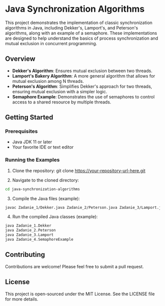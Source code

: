 # Java Synchronization Algorithms

This project demonstrates the implementation of classic synchronization algorithms in Java, including Dekker's, Lamport's, and Peterson's algorithms, along with an example of a semaphore. These implementations are designed to help understand the basics of process synchronization and mutual exclusion in concurrent programming.

## Overview

- **Dekker's Algorithm**: Ensures mutual exclusion between two threads.
- **Lamport's Bakery Algorithm**: A more general algorithm that allows for mutual exclusion among N threads.
- **Peterson's Algorithm**: Simplifies Dekker's approach for two threads, ensuring mutual exclusion with a simpler logic.
- **Semaphore Example**: Demonstrates the use of semaphores to control access to a shared resource by multiple threads.

## Getting Started

### Prerequisites

- Java JDK 11 or later
- Your favorite IDE or text editor

### Running the Examples

1. Clone the repository:
git clone https://your-repository-url-here.git


2. Navigate to the cloned directory:
```bash
cd java-synchronization-algorithms
```

3. Compile the Java files (example):
```bash
javac Zadanie_1/Dekker.java Zadanie_2/Peterson.java Zadanie_3/Lamport.java Zadanie_4/SemaphoreExample.java
```

4. Run the compiled Java classes (example):
```bash
java Zadanie_1.Dekker
java Zadanie_2.Peterson
java Zadanie_3.Lamport
java Zadanie_4.SemaphoreExample
```

## Contributing

Contributions are welcome! Please feel free to submit a pull request.

## License

This project is open-sourced under the MIT License. See the LICENSE file for more details.
